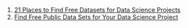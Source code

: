 1. [21 Places to Find Free Datasets for Data Science Projects](https://www.dataquest.io/blog/free-datasets-for-projects/)
2. [Find Free Public Data Sets for Your Data Science Project](https://www.springboard.com/blog/free-public-data-sets-data-science-project/)
